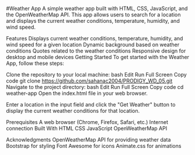 #Weather App
A simple weather app built with HTML, CSS, JavaScript, and the OpenWeatherMap API. This app allows users to search for a location and displays the current weather conditions, temperature, humidity, and wind speed.

Features
Displays current weather conditions, temperature, humidity, and wind speed for a given location
Dynamic background based on weather conditions
Quotes related to the weather conditions
Responsive design for desktop and mobile devices
Getting Started
To get started with the Weather App, follow these steps:

Clone the repository to your local machine:
bash
Edit
Run
Full Screen
Copy code
git clone https://github.com/sahanac2004/PRODIGY_WD_05.git
Navigate to the project directory:
bash
Edit
Run
Full Screen
Copy code
cd weather-app
Open the index.html file in your web browser.

Enter a location in the input field and click the "Get Weather" button to display the current weather conditions for that location.

Prerequisites
A web browser (Chrome, Firefox, Safari, etc.)
Internet connection
Built With
HTML
CSS
JavaScript
OpenWeatherMap API


Acknowledgments
OpenWeatherMap API for providing weather data
Bootstrap for styling
Font Awesome for icons
Animate.css for animations
